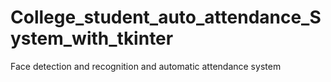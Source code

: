 # College_student_auto_attendance_System_with_tkinter
Face detection and recognition and automatic attendance system 
